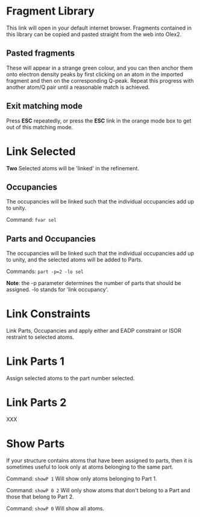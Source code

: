 # Fragment Library 
This link will open in your default internet browser. Fragments contained in this library can be copied and pasted straight from the web into Olex2.

## Pasted fragments  
These will appear in a strange green colour, and you can then anchor them onto electron density peaks by first clicking on an atom in the imported fragment and then on the corresponding Q-peak. Repeat this progress with another atom/Q pair until a reasonable match is achieved.

## Exit matching mode  
Press **ESC** repeatedly, or press the **ESC** link in the orange mode box to get out of this matching mode. 

# Link Selected 
**Two** Selected atoms will be 'linked' in the refinement.

## Occupancies 
The occupancies will be linked such that the individual occupancies add up to unity. 

Command: `fvar sel` 

## Parts and Occupancies   
The occupancies will be linked such that the individual occupancies add up to unity, and the selected atoms will be added to Parts.

Commands: `part -p=2 -lo sel`

**Note**: the -p parameter determines the number of parts that should be assigned. -lo stands for 'link occupancy'.

# Link Constraints 
Link Parts, Occupancies and apply either and EADP constraint or ISOR restraint to selected atoms.

# Link Parts 1 
Assign selected atoms to the part number selected. 

# Link Parts 2 
XXX

# Show Parts
If your structure contains atoms that have been assigned to parts, then it is sometimes useful to look only at atoms belonging to the same part. 

Command: `showP 1` Will show only atoms belonging to Part 1.

Command: `showP 0 2` Will only show atoms that don't belong to a Part and those that belong to Part 2. 

Command: `showP 0` Will show all atoms. 


